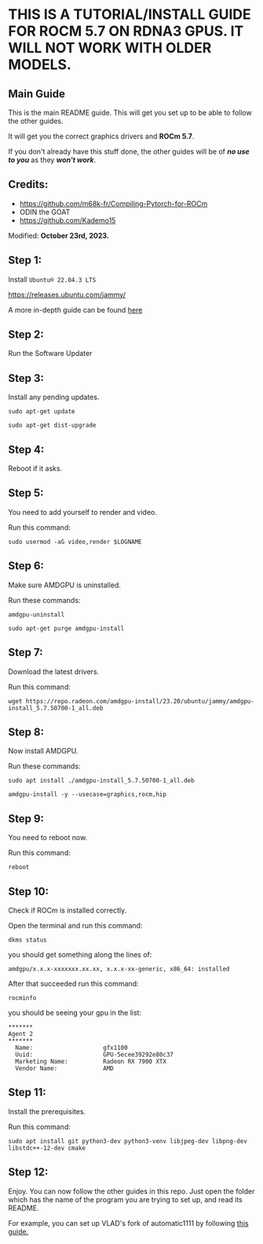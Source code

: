 # THIS IS A TUTORIAL/INSTALL GUIDE FOR ROCM 5.7 ON RDNA3 GPUS. IT WILL NOT WORK WITH OLDER MODELS.
## Main Guide
This is the main README guide. This will get you set up to be able to follow the other guides.

It will get you the correct graphics drivers and **ROCm 5.7**.

If you don't already have this stuff done, the other guides will be of ***no use to you*** as they ***won't work***.

## Credits:
- https://github.com/m68k-fr/Compiling-Pytorch-for-ROCm
- ODIN the GOAT
- https://github.com/Kademo15

Modified: **October 23rd, 2023.**

## Step 1:
Install `Ubuntu® 22.04.3 LTS`

https://releases.ubuntu.com/jammy/

A more in-depth guide can be found [here](/Ubuntu-From-Windows-10/)

## Step 2:
Run the Software Updater

## Step 3:
Install any pending updates.

`sudo apt-get update`

`sudo apt-get dist-upgrade`

## Step 4:
Reboot if it asks.

## Step 5:
You need to add yourself to render and video.

Run this command:

`sudo usermod -aG video,render $LOGNAME`

## Step 6:
Make sure AMDGPU is uninstalled.

Run these commands:

`amdgpu-uninstall`

`sudo apt-get purge amdgpu-install`

## Step 7:
Download the latest drivers.

Run this command:

`wget https://repo.radeon.com/amdgpu-install/23.20/ubuntu/jammy/amdgpu-install_5.7.50700-1_all.deb`

## Step 8:
Now install AMDGPU.

Run these commands:

`sudo apt install ./amdgpu-install_5.7.50700-1_all.deb`

`amdgpu-install -y --usecase=graphics,rocm,hip`

## Step 9:
You need to reboot now. 

Run this command:

`reboot`

## Step 10:
Check if ROCm is installed correctly.

Open the terminal and run this command:

`dkms status`

you should get something along the lines of: 

`amdgpu/x.x.x-xxxxxxx.xx.xx, x.x.x-xx-generic, x86_64: installed`

After that succeeded run this command: 

`rocminfo`

you should be seeing your gpu in the list:

```
*******
Agent 2
*******
  Name:                    gfx1100
  Uuid:                    GPU-5ecee39292e80c37
  Marketing Name:          Radeon RX 7900 XTX
  Vendor Name:             AMD
```

## Step 11:
Install the prerequisites.

Run this command:

`sudo apt install git python3-dev python3-venv libjpeg-dev libpng-dev libstdc++-12-dev cmake`

## Step 12:
Enjoy. You can now follow the other guides in this repo. Just open the folder which has the name of the program you are trying to set up, and read its README.

For example, you can set up VLAD's fork of automatic1111 by following [this guide.](https://github.com/xzuyn/ROCm-Guides/tree/main/VLAD_SD.Next)
